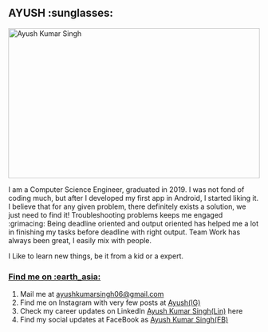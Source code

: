 <h2 align="left" >
    AYUSH :sunglasses:
</h2>
<img src="https://i.postimg.cc/PxD1zgjp/Screenshot-from-2020-08-06-21-03-25.png" width="100%" height="300" title="Ayush Kumar Singh">
<p>I am a Computer Science Engineer, graduated in 2019. I was not fond of coding much, but after I developed my first app in Android, I started liking it. I believe that for any given problem, there definitely exists a solution, we just need to find it! Troubleshooting problems keeps me engaged :grimacing: Being deadline oriented and output oriented has helped me a lot in finishing my tasks before deadline with right output. Team Work has always been great, I easily mix with people.</p>
<p>I Like to learn new things, be it from a kid or a expert.</p>

<h3>
    <u>Find me on :earth_asia:</u>  
</h3>
<p>
    <ol>
        <li>Mail me at <a href="https://mail.google.com/mail/?view=cm&fs=1&tf=1&to=ayushkumarsingh06@gmail.com" target="_blank" rel="noopener noreferrer">ayushkumarsingh06@gmail.com</a></li>
        <li>Find me on Instagram with very few posts at <a href="https://www.instagram.com/ayushkumar.singh.7967/" target="_blank">Ayush(IG)</a></li>
        <li>Check my career updates on LinkedIn <a href="https://www.linkedin.com/in/ayushkumarsingh06" target="_blank">Ayush Kumar Singh(Lin)</a> here</li>
        <li>Find my social updates at FaceBook as <a href="https://www.facebook.com/ayushkumar.singh.7967" target="_blank">Ayush Kumar Singh(FB)</a></li>
    </ol>
</p>
